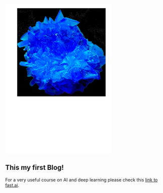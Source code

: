 ![Immagine di solfato di rame](images/cristallo_solf_rame.png)

## This my first Blog!

For a very useful course on AI and deep learning please check this [link to fast.ai](https://www.fast.ai).
